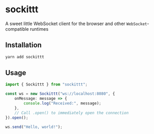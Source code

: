 # sockittt

A sweet little WebSocket client for the browser and other `WebSocket`-compatible runtimes

## Installation

```bash
yarn add sockittt
```

## Usage

```typescript
import { Sockittt } from "sockittt";

const ws = new Sockittt("ws://localhost:8080", {
	onMessage: message => {
		console.log("Received:", message);
	},
	// Call .open() to immediately open the connection
}).open();

ws.send("Hello, world!");
```
